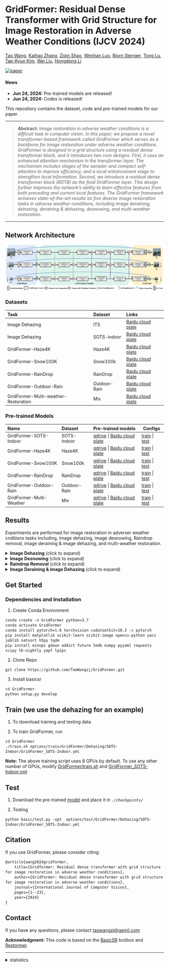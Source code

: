 


# GridFormer: Residual Dense Transformer with Grid Structure for Image Restoration in Adverse Weather Conditions (IJCV 2024)

[Tao Wang](https://scholar.google.com/citations?user=TsDufoMAAAAJ&hl=en), [Kaihao Zhang](https://scholar.google.com/citations?user=eqwDXdMAAAAJ&hl=en), [Ziqin Shao](), [Wenhan Luo](https://scholar.google.com/citations?user=g20Q12MAAAAJ&hl=en), [Bjorn Stenger](https://scholar.google.com/citations?user=plhjgHUAAAAJ&hl=en), [Tong Lu](https://cs.nju.edu.cn/lutong/index.htm),
[Tae-Kyun Kim](https://scholar.google.com.hk/citations?user=j2WcLecAAAAJ&hl=zh-CN),
[Wei Liu](https://scholar.google.com/citations?user=AjxoEpIAAAAJ&hl=en),
[Hongdong Li](https://scholar.google.com.hk/citations?user=Mq89JAcAAAAJ&hl=zh-CN)


[![paper](https://img.shields.io/badge/arXiv-Paper-<COLOR>.svg)](https://arxiv.org/pdf/2305.17863)





#### News
- **Jun 24, 2024:** Pre-trained models are released!
- **Jun 24, 2024:** Codes is released!

This repository contains the dataset, code and pre-trained models for our paper.

<hr />

> **Abstract:** *Image restoration in adverse weather conditions is a difficult task in computer vision. In this paper, we propose a novel transformer-based framework called GridFormer which serves as a backbone for image restoration under adverse weather conditions. GridFormer is designed in a grid structure using a residual dense transformer block, and it introduces two core designs. First, it uses an enhanced attention mechanism in the transformer layer. The mechanism includes stages of the sampler and compact self-attention to improve efficiency, and a local enhancement stage to strengthen local information. Second, we introduce a residual dense transformer block (RDTB) as the final GridFormer layer. This design further improves the network’s ability to learn effective features from both preceding and current local features. The GridFormer framework achieves state-of-the-art results on five diverse image restoration tasks in adverse weather conditions, including image deraining, dehazing, deraining & dehazing, desnowing, and multi-weather restoration.* 
<hr />

## Network Architecture
![](images/GridFormer.png)

### Datasets

| Task | Dataset| Links |
|:----|:----|:----|
|Image Dehazing| ITS |  [Baidu cloud plate](https://pan.baidu.com/s/1MDeL3O8qfDuBp3ItOsGlbA?pwd=65h2)|
|Image Dehazing| SOTS-indoor |  [Baidu cloud plate](https://pan.baidu.com/s/1Ezik5nUv4TwbIs2NTWutgg?pwd=yx6c)|
|GridFormer-Haze4K|Haze4K|[Baidu cloud plate](https://pan.baidu.com/s/1dfBsL76stv5PWgJD864YLw?pwd=683z)|
|GridFormer-Snow100K|Snow100k| [Baidu cloud plate](https://pan.baidu.com/s/1qLQViQAhlIaD5EqhHPNRqg?pwd=m2vf)|
|GridFormer-RainDrop|RainDrop|[Baidu cloud plate](https://pan.baidu.com/s/1cmQdSO-l0VmJ_Rueybk0UQ?pwd=fe86)|
|GridFormer-Outdoor-Rain|Outdoor-Rain| [Baidu cloud plate](https://pan.baidu.com/s/1VE4e7C1M4nFnqaqZp_4ayg?pwd=5gb7)|
|GridFormer-Multi-weather-Restoration|Mix|[Baidu cloud plate](https://pan.baidu.com/s/1CpfxSyRo3dJVQG81EpENHQ?pwd=1jua)|


### Pre-trained Models
| Name | Dataset| Pre-trained models | Configs |
|:----|:----|:----|-----|
|GridFormer-SOTS-Indoor|SOTS-Indoor|[gdrive](https://drive.google.com/drive/folders/18OnOUkwfbpltn_i384z62m0cwrnHsnHL?usp=sharing)  \|  [Baidu cloud plate](https://pan.baidu.com/s/1-kCOBnsIbBJMFdpCfiUYvA?pwd=5bls)|[train](./options/train/GridFormer/Dehazing/SOTS-Indoor/GridFormer_SOTS-Indoor.yml) \| [test](./options/test/GridFormer/Dehazing/SOTS-Indoor/GridFormer_SOTS-Indoor.yml)|
|GridFormer-Haze4K|Haze4K|[gdrive](https://drive.google.com/drive/folders/1TPDn9_5Lww7OWKf_zq0s1OpIRjfWm5mS?usp=sharing)  \|  [Baidu cloud plate](https://pan.baidu.com/s/1xJ8dG3xeaXSWvJhIjCReDQ?pwd=xet5)|[train](./options/train/GridFormer/Dehazing/Haze4K/GridFormer_Haze4K.yml) \| [test](./options/test/GridFormer/Dehazing/Haze4K/GridFormer_Haze4K.yml)|
|GridFormer-Snow100K|Snow100k|[gdrive](https://drive.google.com/drive/folders/18EANFEjoerJsOaVpCIeMxiJ29P3CFODi?usp=sharing)  \|  [Baidu cloud plate](https://pan.baidu.com/s/1hSuBWnfgZAtDibt5TJDkvg?pwd=pgxy )|[train](./options/train/GridFormer/Desnowing/GridFormer_Snow100K.yml) \| [test](./options/test/GridFormer/Desonwing/GridFormer_Snow100K.yml)|
|GridFormer-RainDrop|RainDrop|[gdrive](https://drive.google.com/drive/folders/1nRLw354icekUQRFRpVidVrrVeHAxLpzI?usp=sharing)  \|  [Baidu cloud plate](https://pan.baidu.com/s/1HaJV-utd5D3xrV8XYX5khA?pwd=7d1w)|[train](./options/train/GridFormer/Raindrop_Removal/GridFormer_RainDrop.yml) \| [test](./options/test/GridFormer/Raindrop_Removal/GridFormer_RainDrop.yml)|
|GridFormer-Outdoor-Rain|Outdoor-Rain|[gdrive](https://drive.google.com/drive/folders/14XEcTU_dAawCZglHLVjF4yFdbGuLbc4z?usp=sharing)  \|  [Baidu cloud plate](https://pan.baidu.com/s/1oBr8DrKlNrLOzRJHdKS05w?pwd=lszg)|[train](./options/train/GridFormer/Dehazing&Deraining/GridFormer_Outdoor-Rain.yml) \| [test](./options/test/GridFormer/Dehazing&Deraining/GridFormer_Outdoor-Rain.yml)|
|GridFormer-Multi-Weather|Mix|[gdrive](https://drive.google.com/drive/folders/1jLHWQwzUMb6rOmZ4S0vnIBnxfmh7sf4Z?usp=sharing)  \|  [Baidu cloud plate](https://pan.baidu.com/s/1T0lc2LFc-OJCkFFms5h3Tg?pwd=xjr3)|[train](./options/train/GridFormer/Multi_weather_Restoration/GridFormer_mixed.yml) \| [test](./options/test/GridFormer/Multi_weather_Restoration/GridFormer_mixed.yml)|


## Results
Experiments are performed for image restoration in adverser weather cnditions tasks including, image dehazing, image desnowing, Raindrop removal, image deraining & image dehazing, and multi-weather restoration. 

<details>
<summary><strong>Image Dehazing</strong> (click to expand) </summary>

<p align="center"><img src = "images/table_dehazing.png"> </p>
</details>

<details>
<summary><strong>Image Desnowing</strong> (click to expand) </summary>

<p align="center"><img src = "images/table_desnowing.png"></p></details>

<details>
<summary><strong>Raindrop Removal</strong> (click to expand) </summary>


<img src = "images/table_raindrop_removal.png"> 
</details>


<details>
<summary><strong>Image Deraining & image Dehazing</strong> (click to expand) </summary>

<img src = "images/table_deraining&dehazing.png">
</details>

## Get Started
### Dependencies and Installation
1. Create Conda Environment 
```
conda create -n GridFormer python=3.7
conda activate GridFormer
conda install pytorch=1.8 torchvision cudatoolkit=10.2 -c pytorch
pip install matplotlib scikit-learn scikit-image opencv-python yacs joblib natsort h5py tqdm
pip install einops gdown addict future lmdb numpy pyyaml requests scipy tb-nightly yapf lpips
```
2. Clone Repo
```
git clone https://github.com/TaoWangzj/GridFormer.git
```

3. Install basicsr

```
cd GridFormer
python setup.py develop 
```


## Train (we use the dehazing for an example)

1. To download training and testing data


3. To train GridFormer, run
```
cd GridFormer
./train.sh options/train/GridFormer/Dehazing/SOTS-Indoor/GridFormer_SOTS-Indoor.yml
```
**Note:** The above training script uses 8 GPUs by default. To use any other number of GPUs, modify [GridFormer/train.sh](./train.sh) and [GridFormer_SOTS-Indoor.yml](./options/train/GridFormer/Dehazing/SOTS-Indoor/GridFormer_SOTS-Indoor.yml)


## Test

1. Download the pre-trained [model](https://drive.google.com/drive/folders/18OnOUkwfbpltn_i384z62m0cwrnHsnHL?usp=sharing) and place it in `./checkpoints/`

2. Testing
```
python basic/test.py -opt  options/test/GridFormer/Dehazing/SOTS-Indoor/GridFormer_SOTS-Indoor.yml
```

## Citation
If you use GridFormer, please consider citing:

    @article{wang2024gridformer,
        title={Gridformer: Residual dense transformer with grid structure for image restoration in adverse weather conditions}, 
        author={Gridformer: Residual dense transformer with grid structure for image restoration in adverse weather conditions},
        journal={International Journal of Computer Vision},
        pages={1--23},
        year={2024}
    }

## Contact
If you have any questions, please contact taowangzj@gamil.com

**Acknowledgment:** This code is based on the [BasicSR](https://github.com/xinntao/BasicSR) toolbox and [Restormer](https://github.com/megvii-model/HINet). 

---
<details>
<summary>statistics</summary>

![visitors](https://visitor-badge.laobi.icu/badge?page_id=TaoWangzj/GridFormer)

</details>
